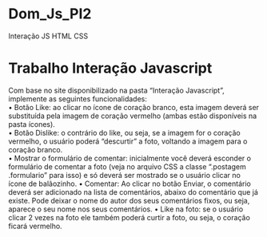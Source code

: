# Dom_Js_PI2
Interação JS HTML CSS
<H1> Trabalho Interação Javascript </H1>

Com base no site disponibilizado na pasta “Interação Javascript”, implemente as seguintes
funcionalidades:
<BR>
• Botão Like: ao clicar no ícone de coração branco, esta imagem deverá ser substituída
pela imagem de coração vermelho (ambas estão disponíveis na pasta ícones).<br>
• Botão Dislike: o contrário do like, ou seja, se a imagem for o coração vermelho, o usuário
poderá “descurtir” a foto, voltando a imagem para o coração branco.<br>
• Mostrar o formulário de comentar: inicialmente você deverá esconder o formulário de
comentar a foto (veja no arquivo CSS a classe “.postagem .formulario” para isso) e só
deverá ser mostrado se o usuário clicar no ícone de balãozinho.
• Comentar: Ao clicar no botão Enviar, o comentário deverá ser adicionado na lista de
comentários, abaixo do comentário que já existe. Pode deixar o nome do autor dos
seus comentários fixos, ou seja, aparece o seu nome nos seus comentários.
• Like na foto: se o usuário clicar 2 vezes na foto ele também poderá curtir a foto, ou seja,
o coração ficará vermelho.
